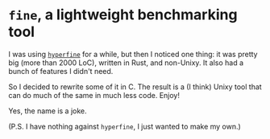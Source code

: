 # `fine`, a lightweight benchmarking tool

I was using [`hyperfine`][1] for a while, but then I noticed one thing: it was pretty big (more than 2000 LoC), written in Rust, and non-Unixy.
It also had a bunch of features I didn't need.

So I decided to rewrite some of it in C. The result is a (I think) Unixy tool that can do much of the same in much less code. Enjoy!

Yes, the name is a joke.

(P.S. I have nothing against `hyperfine`, I just wanted to make my own.)

[1]: https://github.com/sharkdp/hyperfine
